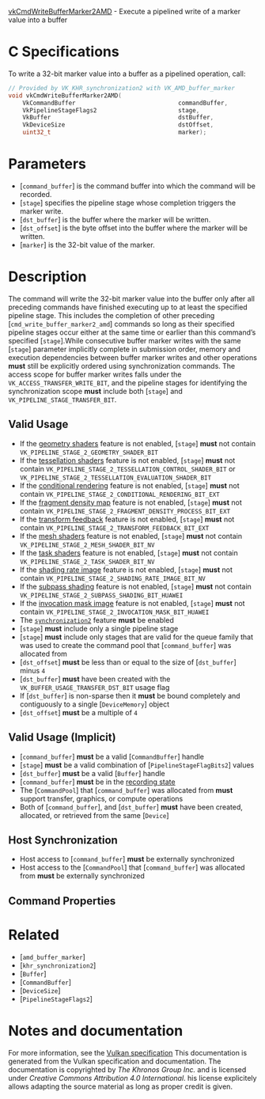 [vkCmdWriteBufferMarker2AMD](https://www.khronos.org/registry/vulkan/specs/1.3-extensions/man/html/vkCmdWriteBufferMarker2AMD.html) - Execute a pipelined write of a marker value into a buffer

# C Specifications
To write a 32-bit marker value into a buffer as a pipelined operation, call:
```c
// Provided by VK_KHR_synchronization2 with VK_AMD_buffer_marker
void vkCmdWriteBufferMarker2AMD(
    VkCommandBuffer                             commandBuffer,
    VkPipelineStageFlags2                       stage,
    VkBuffer                                    dstBuffer,
    VkDeviceSize                                dstOffset,
    uint32_t                                    marker);
```

# Parameters
- [`command_buffer`] is the command buffer into which the command will be recorded.
- [`stage`] specifies the pipeline stage whose completion triggers the marker write.
- [`dst_buffer`] is the buffer where the marker will be written.
- [`dst_offset`] is the byte offset into the buffer where the marker will be written.
- [`marker`] is the 32-bit value of the marker.

# Description
The command will write the 32-bit marker value into the buffer only after
all preceding commands have finished executing up to at least the specified
pipeline stage.
This includes the completion of other preceding
[`cmd_write_buffer_marker2_amd`] commands so long as their specified
pipeline stages occur either at the same time or earlier than this command’s
specified [`stage`].While consecutive buffer marker writes with the same [`stage`] parameter
implicitly complete in submission order, memory and execution dependencies
between buffer marker writes and other operations  **must**  still be explicitly
ordered using synchronization commands.
The access scope for buffer marker writes falls under the
`VK_ACCESS_TRANSFER_WRITE_BIT`, and the pipeline stages for identifying
the synchronization scope  **must**  include both [`stage`] and
`VK_PIPELINE_STAGE_TRANSFER_BIT`.
## Valid Usage
-    If the [geometry shaders](https://www.khronos.org/registry/vulkan/specs/1.2-extensions/html/vkspec.html#features-geometryShader) feature is not enabled, [`stage`] **must**  not contain `VK_PIPELINE_STAGE_2_GEOMETRY_SHADER_BIT`
-    If the [tessellation shaders](https://www.khronos.org/registry/vulkan/specs/1.2-extensions/html/vkspec.html#features-tessellationShader) feature is not enabled, [`stage`] **must**  not contain `VK_PIPELINE_STAGE_2_TESSELLATION_CONTROL_SHADER_BIT` or `VK_PIPELINE_STAGE_2_TESSELLATION_EVALUATION_SHADER_BIT`
-    If the [conditional rendering](https://www.khronos.org/registry/vulkan/specs/1.2-extensions/html/vkspec.html#features-conditionalRendering) feature is not enabled, [`stage`] **must**  not contain `VK_PIPELINE_STAGE_2_CONDITIONAL_RENDERING_BIT_EXT`
-    If the [fragment density map](https://www.khronos.org/registry/vulkan/specs/1.2-extensions/html/vkspec.html#features-fragmentDensityMap) feature is not enabled, [`stage`] **must**  not contain `VK_PIPELINE_STAGE_2_FRAGMENT_DENSITY_PROCESS_BIT_EXT`
-    If the [transform feedback](https://www.khronos.org/registry/vulkan/specs/1.2-extensions/html/vkspec.html#features-transformFeedback) feature is not enabled, [`stage`] **must**  not contain `VK_PIPELINE_STAGE_2_TRANSFORM_FEEDBACK_BIT_EXT`
-    If the [mesh shaders](https://www.khronos.org/registry/vulkan/specs/1.2-extensions/html/vkspec.html#features-meshShader) feature is not enabled, [`stage`] **must**  not contain `VK_PIPELINE_STAGE_2_MESH_SHADER_BIT_NV`
-    If the [task shaders](https://www.khronos.org/registry/vulkan/specs/1.2-extensions/html/vkspec.html#features-taskShader) feature is not enabled, [`stage`] **must**  not contain `VK_PIPELINE_STAGE_2_TASK_SHADER_BIT_NV`
-    If the [shading rate image](https://www.khronos.org/registry/vulkan/specs/1.2-extensions/html/vkspec.html#features-shadingRateImage) feature is not enabled, [`stage`] **must**  not contain `VK_PIPELINE_STAGE_2_SHADING_RATE_IMAGE_BIT_NV`
-    If the [subpass shading](https://www.khronos.org/registry/vulkan/specs/1.2-extensions/html/vkspec.html#features-subpassShading) feature is not enabled, [`stage`] **must**  not contain `VK_PIPELINE_STAGE_2_SUBPASS_SHADING_BIT_HUAWEI`
-    If the [invocation mask image](https://www.khronos.org/registry/vulkan/specs/1.2-extensions/html/vkspec.html#features-invocationMask) feature is not enabled, [`stage`] **must**  not contain `VK_PIPELINE_STAGE_2_INVOCATION_MASK_BIT_HUAWEI`
-    The [`synchronization2`](https://www.khronos.org/registry/vulkan/specs/1.3-extensions/html/vkspec.html#features-synchronization2) feature  **must**  be enabled
-  [`stage`] **must**  include only a single pipeline stage
-  [`stage`] **must**  include only stages that are valid for the queue family that was used to create the command pool that [`command_buffer`] was allocated from
-  [`dst_offset`] **must**  be less than or equal to the size of [`dst_buffer`] minus `4`
-  [`dst_buffer`] **must**  have been created with the `VK_BUFFER_USAGE_TRANSFER_DST_BIT` usage flag
-    If [`dst_buffer`] is non-sparse then it  **must**  be bound completely and contiguously to a single [`DeviceMemory`] object
-  [`dst_offset`] **must**  be a multiple of `4`

## Valid Usage (Implicit)
-  [`command_buffer`] **must**  be a valid [`CommandBuffer`] handle
-  [`stage`] **must**  be a valid combination of [`PipelineStageFlagBits2`] values
-  [`dst_buffer`] **must**  be a valid [`Buffer`] handle
-  [`command_buffer`] **must**  be in the [recording state]()
-    The [`CommandPool`] that [`command_buffer`] was allocated from  **must**  support transfer, graphics, or compute operations
-    Both of [`command_buffer`], and [`dst_buffer`] **must**  have been created, allocated, or retrieved from the same [`Device`]

## Host Synchronization
- Host access to [`command_buffer`] **must**  be externally synchronized
- Host access to the [`CommandPool`] that [`command_buffer`] was allocated from  **must**  be externally synchronized

## Command Properties

# Related
- [`amd_buffer_marker`]
- [`khr_synchronization2`]
- [`Buffer`]
- [`CommandBuffer`]
- [`DeviceSize`]
- [`PipelineStageFlags2`]

# Notes and documentation
For more information, see the [Vulkan specification](https://www.khronos.org/registry/vulkan/specs/1.3-extensions/html/vkspec.html)
This documentation is generated from the Vulkan specification and documentation.
The documentation is copyrighted by *The Khronos Group Inc.* and is licensed under *Creative Commons Attribution 4.0 International*.
his license explicitely allows adapting the source material as long as proper credit is given.
        
